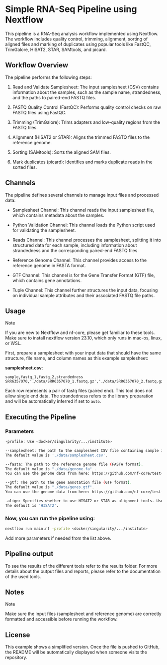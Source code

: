 # Simple RNA-Seq Pipeline using Nextflow

This pipeline is a RNA-Seq analysis workflow implemented using Nextflow. The workflow includes quality 
control, trimming, alignment, sorting of aligned files and marking of duplicates using popular tools like FastQC, TrimGalore, HISAT2, STAR, SAMtools, and picard. 

## Workflow Overview
The pipeline performs the following steps:

1. Read and Validate Samplesheet: The input samplesheet (CSV) contains information about the samples, such as the sample name, 
strandedness, and the paths to paired-end FASTQ files.

2. FASTQ Quality Control (FastQC): Performs quality control checks on raw FASTQ files using FastQC.

3. Trimming (TrimGalore): Trims adapters and low-quality regions from the FASTQ files.

4. Alignment (HISAT2 or STAR): Aligns the trimmed FASTQ files to the reference genome.

5. Sorting (SAMtools): Sorts the aligned SAM files.

6. Mark duplicates (picard): Identifies and marks duplicate reads in the sorted files.


## Channels

The pipeline defines several channels to manage input files and processed data:

- Samplesheet Channel: This channel reads the input samplesheet file, which contains metadata about the samples.

- Python Validation Channel: This channel loads the Python script used for validating the samplesheet.

- Reads Channel: This channel processes the samplesheet, splitting it into structured data for each sample, including information about strandedness and the corresponding paired-end FASTQ files.

- Reference Genome Channel: This channel provides access to the reference genome in FASTA format.

- GTF Channel: This channel is for the Gene Transfer Format (GTF) file, which contains gene annotations.

- Tuple Channel: This channel further structures the input data, focusing on individual sample attributes and their associated FASTQ file paths.

## Usage

> [!NOTE]
> If you are new to Nextflow and nf-core, please get familiar to these tools. Make sure to install nextflow version 23.10, which only runs in mac-os, linux, or WSL.

First, prepare a samplesheet with your input data that should have the same structure, file name, and column names as this example samplesheet:

**samplesheet.csv**:

```csv
sample,fastq_1,fastq_2,strandedness
SRR6357070,'./data/SRR6357070_1.fastq.gz','./data/SRR6357070_2.fastq.gz',auto
```

Each row represents a pair of fastq files (paired end). This tool does not allow single end data.
The strandedness refers to the library preparation and will be automatically inferred if set to `auto`.

## Executing the Pipeline

### Parameters
```bash
-profile: Use <docker/singularity/.../institute>

--samplesheet: The path to the samplesheet CSV file containing sample information. 
The default value is './data/samplesheet.csv'.

--fasta: The path to the reference genome file (FASTA format). 
The default value is "./data/genome.fa" .   
You can use the genome data from here: https://github.com/nf-core/test-datasets/tree/rnaseq/reference

--gtf: The path to the gene annotation file (GTF format). 
The default value is "./data/genes.gtf". 
You can use the genome data from here: https://github.com/nf-core/test-datasets/tree/rnaseq/reference

-align: Specifies whether to use HISAT2 or STAR as alignment tools. Use <HISAT2/ STAR>. 
The default is 'HISAT2'.
```

### Now, you can run the pipeline using:

```bash
nextflow run main.nf -profile <docker/singularity/.../institute>
```

Add more parameters if needed from the list above.

## Pipeline output

To see the results of the different tools refer to the results folder. For more details about the output files and reports, please refer to the documentation of the used tools.

## Notes
> [!NOTE]
> Make sure the input files (samplesheet and reference genome) are correctly formatted and accessible before running the workflow.

## License
This example shows a simplified version. Once the file is pushed to GitHub, the README will be automatically displayed when someone 
visits the repository.
